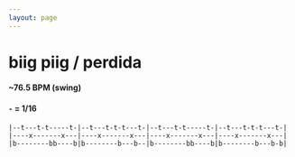 ```yaml
---
layout: page
---
```


# biig piig / perdida

#### ~76.5 BPM (swing)
#### `-` = 1/16

```
|--t---t-t-----t-|--t---t-t-t---t-|--t---t-t-----t-|--t---t-t-t---t-|
|----x-------x---|----x-------x---|----x-------x---|----x-------x---|
|b--------bb----b|b--------b---b--|b--------bb----b|b--------b---b-b|
```
